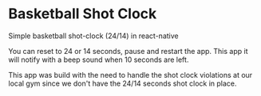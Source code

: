 # Basketball Shot Clock
Simple basketball shot-clock (24/14) in react-native

You can reset to 24 or 14 seconds, pause and restart the app. This app it will notify with a beep sound when 10 seconds are left.

This app was build with the need to handle the shot clock violations at our local gym since we don't have the 24/14 seconds shot clock in place.